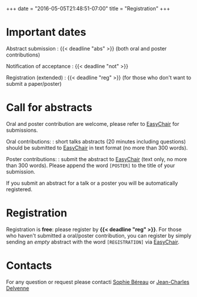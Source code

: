 +++
date = "2016-05-05T21:48:51-07:00"
title = "Registration"
+++


# Important dates

Abstract submission
:   {{< deadline "abs" >}} (both oral and poster contributions)

Notification of acceptance
:   {{< deadline "not" >}}

Registration (extended)
:   {{< deadline "reg" >}} (for those who don't want to submit a paper/poster)


# Call for abstracts

Oral and poster contribution are welcome, please refer to [EasyChair][1] for
submissions.

Oral contributions:
:   short talks abstracts (20 minutes including questions) should be submitted
to [EasyChair][1] in text format (no more than 300 words).

Poster contributions:
:   submit the abstract to [EasyChair][1] (text only,
no more than 300 words).
Please append the word `[POSTER]` to the title of your submission.

If you submit an abstract for a talk or a poster you will be automatically
registered.

# Registration

Registration is **free**: please register by **{{< deadline "reg" >}}**.
For those who haven't submitted a oral/poster contribution,
you can register by simply sending an *empty* abstract with the
word `[REGISTRATION]` via [EasyChair][1].

[1]: https://easychair.org/conferences/?conf=benet2016 "EasyChair"

# Contacts
 
For any question or request please contacti
[Sophie Béreau](<mailto:sophie.bereau@gmail.com>)
or
[Jean-Charles Delvenne](<mailto:jean-charles.delvenne@uclouvain.be>)
